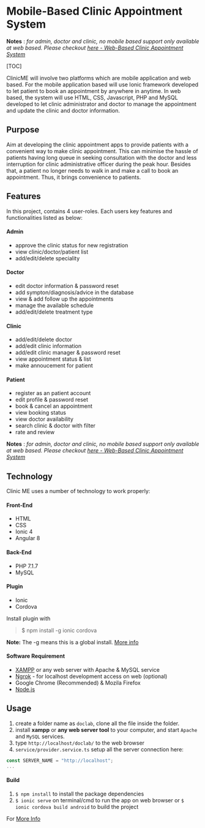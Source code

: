 # Mobile-Based Clinic Appointment System

**Notes** : *for admin, doctor and clinic, no mobile based support only available at web based. Please checkout [here - Web-Based Clinic Appointment System](https://github.com/HariSankarNayak/hospital)*

[TOC]

ClinicME will involve two platforms which are mobile application and web based. For the mobile application based will use Ionic framework developed to let patient to book an appointment by anywhere in anytime. In web based, the system will use HTML, CSS, Javascript, PHP and MySQL developed to let clinic administrator and doctor to manage the appointment and update the clinic and doctor information.

## Purpose
Aim at developing the clinic appointment apps to provide patients with a convenient way to make clinic appointment. This can minimise the hassle of patients having long queue in seeking consultation with the doctor and less interruption for clinic administrative officer during the peak hour. Besides that, a patient no longer needs to walk in and make a call to book an appointment. Thus, it brings convenience to patients.

## Features
In this project, contains 4 user-roles. Each users key features and functionalities listed as below:

#### Admin
- approve the clinic status for new registration
- view clinic/doctor/patient list
- add/edit/delete speciality

#### Doctor
- edit doctor information & password reset
- add sympton/diagnosis/advice in the database
- view & add follow up the appointments
- manage the available schedule
- add/edit/delete treatment type

#### Clinic
- add/edit/delete doctor
- add/edit clinic information
- add/edit clinic manager & password reset
- view appointment status & list
- make annoucement for patient

#### Patient
- register as an patient account
- edit profile & password reset
- book & cancel an appointment
- view booking status
- view doctor availability
- search clinic & doctor with filter
- rate and review

**Notes** : *for admin, doctor and clinic, no mobile based support only available at web based. Please checkout [here - Web-Based Clinic Appointment System](https://github.com/yh-ong/Web-Based-Clinic-Appointment-System)*

## Technology
Clinic ME uses a number of technology to work properly:

#### Front-End
- HTML
- CSS
- Ionic 4
- Angular 8

#### Back-End
- PHP 7.1.7
- MySQL

#### Plugin
- Ionic
- Cordova

Install plugin with
> $ npm install -g ionic cordova

**Note:** The -g means this is a global install. [More info](https://ionicframework.com/docs/v3/intro/installation/)

#### Software Requirement
- [XAMPP](https://www.apachefriends.org/index.html) or any web server with Apache & MySQL service
- [Ngrok](https://ngrok.com/download) - for localhost development access on web (optional)
- Google Chrome (Recommended) & Mozila Firefox
- [Node.js](https://nodejs.org/en/download/)

## Usage
1. create a folder name as `doclab`, clone all the file inside the folder.
2. install **xampp** or **any web server tool** to your computer, and start `Apache` and `MySQL` services.
3. type `http://localhost/doclab/` to the web browser
4. `service/provider.service.ts` setup all the server connection here:

```javascript
const SERVER_NAME = "http://localhost";
...
```

#### Build
1. `$ npm install` to install the package dependencies
2. `$ ionic serve` on terminal/cmd to run the app on web browser or `$ ionic cordova build android` to build the project

For [More Info](https://ionicframework.com/docs/v1/guide/testing.html)
